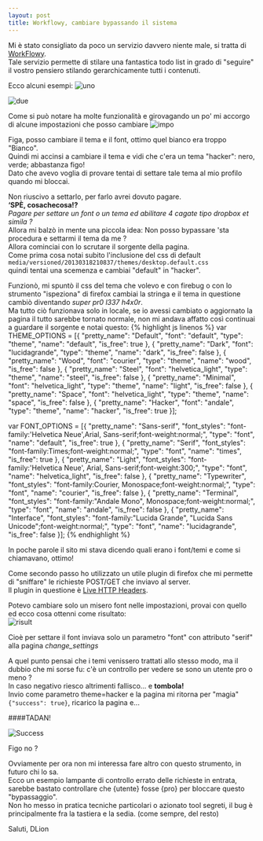 ```yaml
---
layout: post
title: Workflowy, cambiare bypassando il sistema
---
```

Mi è stato consigliato da poco un servizio davvero niente male, si tratta di [WorkFlowy](https://workflowy.com/).   
Tale servizio permette di stilare una fantastica todo list in grado di "seguire" il vostro pensiero stilando gerarchicamente tutti i contenuti.

Ecco alcuni esempi:
![uno]({{site.image_url}}/workflowy-cambiare-bypassando-il-sistema.jpg)

![due]({{site.image_url}}/workflowy-cambiare-bypassando-il-sistema-1.jpg)


Come si può notare ha molte funzionalità e girovagando un po' mi accorgo di alcune impostazioni che posso cambiare
![impo]({{site.image_url}}/workflowy-cambiare-bypassando-il-sistema-2.jpg)

Figa, posso cambiare il tema e il font, ottimo quel bianco era troppo "Bianco".   
Quindi mi accinsi a cambiare il tema e vidi che c'era un tema "hacker": nero, verde; abbastanza figo!   
Dato che avevo voglia di provare tentai di settare tale tema al mio profilo quando mi bloccai.

Non riuscivo a settarlo, per farlo avrei dovuto pagare.   
**‘SPÈ, cosachecosa!?**   
_Pagare per settare un font o un tema ed abilitare 4 cagate tipo dropbox et simila ?_   
Allora mi balzò in mente una piccola idea: Non posso bypassare 'sta procedura e settarmi il tema da me ?   
Allora cominciai con lo scrutare il sorgente della pagina.   
Come prima cosa notai subito l'inclusione del css di default   
`media/versioned/20130318210837/themes/desktop.default.css`   
quindi tentai una scemenza e cambiai "default" in "hacker".

Funzionò, mi spuntò il css del tema che volevo e con firebug o con lo strumento "ispeziona" di firefox cambiai la stringa e il tema in questione cambiò diventando *super pr0 l337 h4x0r*.   
Ma tutto ciò funzionava solo in locale, se io avessi cambiato o aggiornato la pagina il tutto sarebbe tornato normale, non mi andava affatto così continuai a guardare il sorgente e notai questo:
{% highlight js linenos %}
var THEME_OPTIONS = [{
  "pretty_name": "Default",
  "font": "default",
  "type": "theme",
  "name": "default",
  "is_free": true
},
{
  "pretty_name": "Dark",
  "font": "lucidagrande",
  "type": "theme",
  "name": "dark",
  "is_free": false
},
{
  "pretty_name": "Wood",
  "font": "courier",
  "type": "theme",
  "name": "wood",
  "is_free": false
},
{
  "pretty_name": "Steel",
  "font": "helvetica_light",
  "type": "theme",
  "name": "steel",
  "is_free": false
},
{
  "pretty_name": "Minimal",
  "font": "helvetica_light",
  "type": "theme",
  "name": "light",
  "is_free": false
},
{
  "pretty_name": "Space",
  "font": "helvetica_light",
  "type": "theme",
  "name": "space",
  "is_free": false
},
{
  "pretty_name": "Hacker",
  "font": "andale",
  "type": "theme",
  "name": "hacker",
  "is_free": true
}];

var FONT_OPTIONS = [{
  "pretty_name": "Sans-serif",
  "font_styles": "font-family:'Helvetica Neue',Arial, Sans-serif;font-weight:normal;",
  "type": "font",
  "name": "default",
  "is_free": true
},
{
  "pretty_name": "Serif",
  "font_styles": "font-family:Times;font-weight:normal;",
  "type": "font",
  "name": "times",
  "is_free": true
},
{
  "pretty_name": "Light",
  "font_styles": "font-family:'Helvetica Neue', Arial, Sans-serif;font-weight:300;",
  "type": "font",
  "name": "helvetica_light",
  "is_free": false
},
{
  "pretty_name": "Typewriter",
  "font_styles": "font-family:Courier, Monospace;font-weight:normal;",
  "type": "font",
  "name": "courier",
  "is_free": false
},
{
  "pretty_name": "Terminal",
  "font_styles": "font-family:\"Andale Mono\", Monospace;font-weight:normal;",
  "type": "font",
  "name": "andale",
  "is_free": false
},
{
  "pretty_name": "Interface",
  "font_styles": "font-family:\"Lucida Grande\", \"Lucida Sans Unicode\";font-weight:normal;",
  "type": "font",
  "name": "lucidagrande",
  "is_free": false
}];
{% endhighlight %}

In poche parole il sito mi stava dicendo quali erano i font/temi e come si chiamavano, ottimo!

Come secondo passo ho utilizzato un utile plugin di firefox che mi permette di "sniffare" le richieste POST/GET che inviavo al server.   
Il plugin in questione è [Live HTTP Headers](https://addons.mozilla.org/it/firefox/addon/live-http-headers/).

Potevo cambiare solo un misero font nelle impostazioni, provai con quello ed ecco cosa ottenni come risultato:   
![risult]({{site.image_url}}/workflowy-cambiare-bypassando-il-sistema-3.jpg)

Cioè per settare il font inviava solo un parametro "font" con attributo "serif" alla pagina *change_settings*

A quel punto pensai che i temi venissero trattati allo stesso modo, ma il dubbio che mi sorse fu: c'è un controllo per vedere se sono un utente pro o meno ?   
In caso negativo riesco altrimenti fallisco… e **tombola!**   
Invio come parametro theme=hacker e la pagina mi ritorna per "magia" `{"success": true}`, ricarico la pagina e...

####TADAN!

![Success]({{site.image_url}}/workflowy-cambiare-bypassando-il-sistema-4.jpg)

Figo no ?

Ovviamente per ora non mi interessa fare altro con questo strumento, in futuro chi lo sa.   
Ecco un esempio lampante di controllo errato delle richieste in entrata, sarebbe bastato controllare che {utente} fosse {pro} per bloccare questo "bypassaggio".   
Non ho messo in pratica tecniche particolari o azionato tool segreti, il bug è principalmente fra la tastiera e la sedia. (come sempre, del resto)

Saluti, DLion
